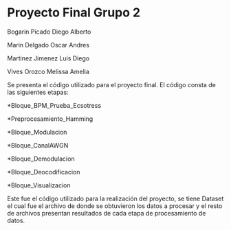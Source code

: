 # Proyecto Final Grupo 2
Bogarin Picado Diego Alberto

Marin Delgado Oscar Andres

Martinez Jimenez Luis Diego

Vives Orozco Melissa Amelia



Se presenta el código utilizado para el proyecto final.
El código consta de las siguientes etapas:


*Bloque_BPM_Prueba_Ecsotress

*Preprocesamiento_Hamming

*Bloque_Modulacion

*Bloque_CanalAWGN

*Bloque_Demodulacion

*Bloque_Deocodificacion

*Bloque_Visualizacion



Este fue el código utilizado para la realización del proyecto, se tiene Dataset el cual fue el archivo de donde se obtuvieron los datos a procesar y el resto de archivos presentan resultados de cada etapa de procesamiento de datos.

